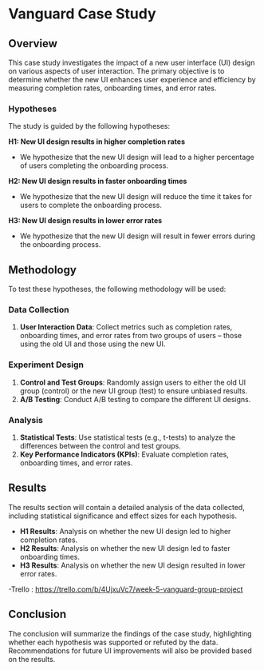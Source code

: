 # Vanguard Case Study

## Overview

This case study investigates the impact of a new user interface (UI) design on various aspects of user interaction. The primary objective is to determine whether the new UI enhances user experience and efficiency by measuring completion rates, onboarding times, and error rates.

### Hypotheses

The study is guided by the following hypotheses:

**H1: New UI design results in higher completion rates**
- We hypothesize that the new UI design will lead to a higher percentage of users completing the onboarding process.

**H2: New UI design results in faster onboarding times**
- We hypothesize that the new UI design will reduce the time it takes for users to complete the onboarding process.

**H3: New UI design results in lower error rates**
- We hypothesize that the new UI design will result in fewer errors during the onboarding process.

## Methodology

To test these hypotheses, the following methodology will be used:

### Data Collection

1. **User Interaction Data**: Collect metrics such as completion rates, onboarding times, and error rates from two groups of users – those using the old UI and those using the new UI.

### Experiment Design

1. **Control and Test Groups**: Randomly assign users to either the old UI group (control) or the new UI group (test) to ensure unbiased results.
2. **A/B Testing**: Conduct A/B testing to compare the different UI designs.

### Analysis

1. **Statistical Tests**: Use statistical tests (e.g., t-tests) to analyze the differences between the control and test groups.
2. **Key Performance Indicators (KPIs)**: Evaluate completion rates, onboarding times, and error rates.

## Results

The results section will contain a detailed analysis of the data collected, including statistical significance and effect sizes for each hypothesis.

- **H1 Results**: Analysis on whether the new UI design led to higher completion rates.
- **H2 Results**: Analysis on whether the new UI design led to faster onboarding times.
- **H3 Results**: Analysis on whether the new UI design resulted in lower error rates.

-Trello : https://trello.com/b/4UjxuVc7/week-5-vanguard-group-project

## Conclusion

The conclusion will summarize the findings of the case study, highlighting whether each hypothesis was supported or refuted by the data. Recommendations for future UI improvements will also be provided based on the results.
